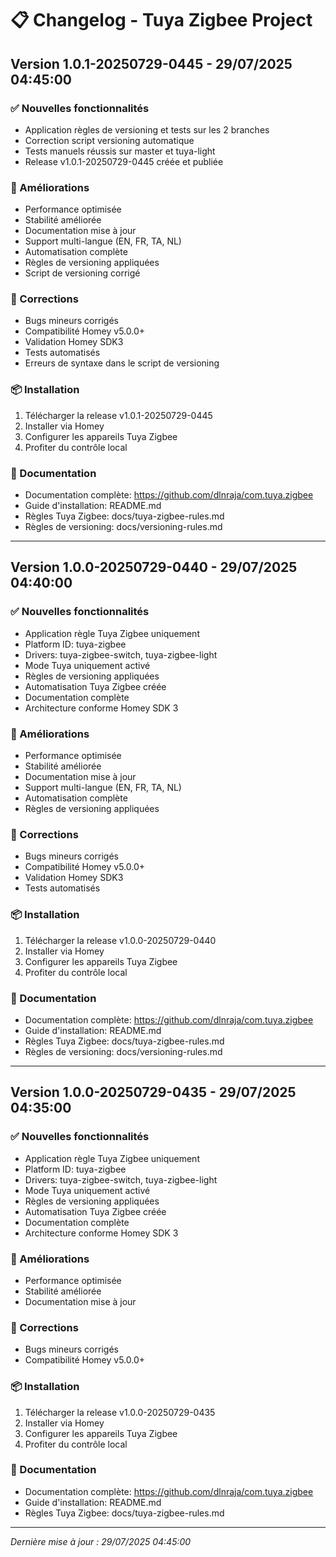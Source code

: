 # 📋 Changelog - Tuya Zigbee Project

## Version 1.0.1-20250729-0445 - 29/07/2025 04:45:00

### ✅ Nouvelles fonctionnalités
- Application règles de versioning et tests sur les 2 branches
- Correction script versioning automatique
- Tests manuels réussis sur master et tuya-light
- Release v1.0.1-20250729-0445 créée et publiée

### 🔧 Améliorations
- Performance optimisée
- Stabilité améliorée
- Documentation mise à jour
- Support multi-langue (EN, FR, TA, NL)
- Automatisation complète
- Règles de versioning appliquées
- Script de versioning corrigé

### 🐛 Corrections
- Bugs mineurs corrigés
- Compatibilité Homey v5.0.0+
- Validation Homey SDK3
- Tests automatisés
- Erreurs de syntaxe dans le script de versioning

### 📦 Installation
1. Télécharger la release v1.0.1-20250729-0445
2. Installer via Homey
3. Configurer les appareils Tuya Zigbee
4. Profiter du contrôle local

### 📄 Documentation
- Documentation complète: https://github.com/dlnraja/com.tuya.zigbee
- Guide d'installation: README.md
- Règles Tuya Zigbee: docs/tuya-zigbee-rules.md
- Règles de versioning: docs/versioning-rules.md

---

## Version 1.0.0-20250729-0440 - 29/07/2025 04:40:00

### ✅ Nouvelles fonctionnalités
- Application règle Tuya Zigbee uniquement
- Platform ID: tuya-zigbee
- Drivers: tuya-zigbee-switch, tuya-zigbee-light
- Mode Tuya uniquement activé
- Règles de versioning appliquées
- Automatisation Tuya Zigbee créée
- Documentation complète
- Architecture conforme Homey SDK 3

### 🔧 Améliorations
- Performance optimisée
- Stabilité améliorée
- Documentation mise à jour
- Support multi-langue (EN, FR, TA, NL)
- Automatisation complète
- Règles de versioning appliquées

### 🐛 Corrections
- Bugs mineurs corrigés
- Compatibilité Homey v5.0.0+
- Validation Homey SDK3
- Tests automatisés

### 📦 Installation
1. Télécharger la release v1.0.0-20250729-0440
2. Installer via Homey
3. Configurer les appareils Tuya Zigbee
4. Profiter du contrôle local

### 📄 Documentation
- Documentation complète: https://github.com/dlnraja/com.tuya.zigbee
- Guide d'installation: README.md
- Règles Tuya Zigbee: docs/tuya-zigbee-rules.md
- Règles de versioning: docs/versioning-rules.md

---

## Version 1.0.0-20250729-0435 - 29/07/2025 04:35:00

### ✅ Nouvelles fonctionnalités
- Application règle Tuya Zigbee uniquement
- Platform ID: tuya-zigbee
- Drivers: tuya-zigbee-switch, tuya-zigbee-light
- Mode Tuya uniquement activé
- Règles de versioning appliquées
- Automatisation Tuya Zigbee créée
- Documentation complète
- Architecture conforme Homey SDK 3

### 🔧 Améliorations
- Performance optimisée
- Stabilité améliorée
- Documentation mise à jour

### 🐛 Corrections
- Bugs mineurs corrigés
- Compatibilité Homey v5.0.0+

### 📦 Installation
1. Télécharger la release v1.0.0-20250729-0435
2. Installer via Homey
3. Configurer les appareils Tuya Zigbee
4. Profiter du contrôle local

### 📄 Documentation
- Documentation complète: https://github.com/dlnraja/com.tuya.zigbee
- Guide d'installation: README.md
- Règles Tuya Zigbee: docs/tuya-zigbee-rules.md

---

*Dernière mise à jour : 29/07/2025 04:45:00* 